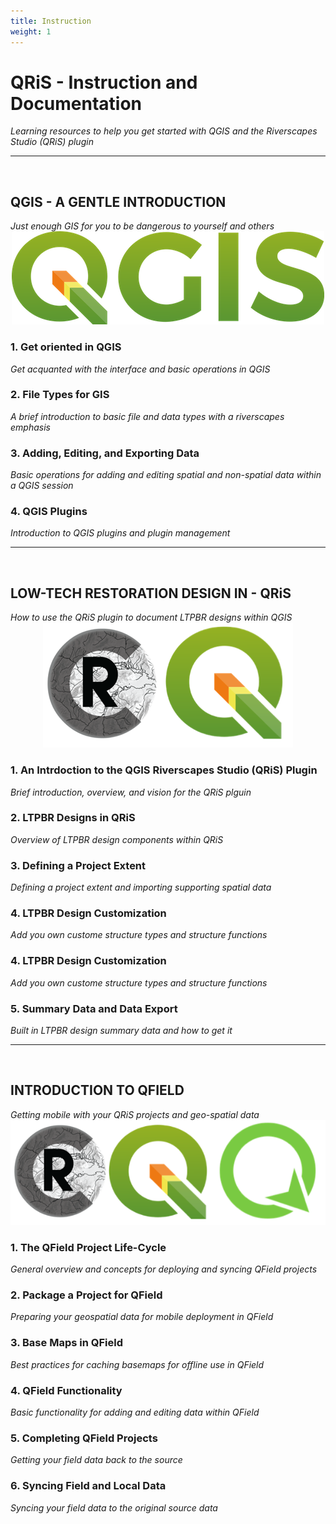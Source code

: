 ```yaml
---
title: Instruction
weight: 1
---
```


<h1>QRiS - Instruction and Documentation</h1>
<i>Learning resources to help you get started with QGIS and the Riverscapes Studio (QRiS) plugin</i>
<hr>
<br>
<h2>QGIS - A GENTLE INTRODUCTION</h2>
<i>Just enough GIS for you to be dangerous to yourself and others</i>
<div align="center">
  <img src="assets/images/qgis_500.png">
</div>

<h3>1. Get oriented in QGIS</h3>
<i>Get acquanted with the interface and basic operations in QGIS</i>

<h3>2. File Types for GIS</h3>
<i>A brief introduction to basic file and data types with a riverscapes emphasis</i>

<h3>3. Adding, Editing, and Exporting Data</h3>
<i>Basic operations for adding and editing spatial and non-spatial data within a QGIS session</i>

<h3>4. QGIS Plugins</h3>
<i>Introduction to QGIS plugins and plugin management</i>
<hr>
<br>
<h2>LOW-TECH RESTORATION DESIGN IN - QRiS</h2>
<i>How to use the QRiS plugin to document LTPBR designs within QGIS</i>
<div align="center">
  <img src="assets/images/riv_q.png">
</div>

<h3>1. An Intrdoction to the QGIS Riverscapes Studio (QRiS) Plugin</h3>
<i>Brief introduction, overview, and vision for the QRiS plguin</i>

<h3>2. LTPBR Designs in QRiS</h3>
<i>Overview of LTPBR design components within QRiS</i>

<h3>3. Defining a Project Extent</h3>
<i>Defining a project extent and importing supporting spatial data</i>

<h3>4. LTPBR Design Customization</h3>
<i>Add you own custome structure types and structure functions</i>

<h3>4. LTPBR Design Customization</h3>
<i>Add you own custome structure types and structure functions</i>

<h3>5. Summary Data and Data Export</h3>
<i>Built in LTPBR design summary data and how to get it</i>
<hr>

<br>
<h2>INTRODUCTION TO QFIELD</h2>
<i>Getting mobile with your QRiS projects and geo-spatial data</i>
<div align="center">
  <img src="assets/images/riv_q_f.png">
</div>

<h3>1. The QField Project Life-Cycle</h3>
<i>General overview and concepts for deploying and syncing QField projects</i>

<h3>2. Package a Project for QField</h3>
<i>Preparing your geospatial data for mobile deployment in QField</i>

<h3>3. Base Maps in QField</h3>
<i>Best practices for caching basemaps for offline use in QField</i>

<h3>4. QField Functionality</h3>
<i>Basic functionality for adding and editing data within QField</i>

<h3>5. Completing QField Projects</h3>
<i>Getting your field data back to the source</i>

<h3>6. Syncing Field and Local Data</h3>
<i>Syncing your field data to the original source data</i>





<!-- <div class="responsive-embed widescreen">
  <iframe width="560" height="315" src="https://www.youtube.com/embed/2fhFpqZZ3qs" frameborder="0" allow="autoplay; encrypted-media" allowfullscreen></iframe>
</div>
<hr> -->
